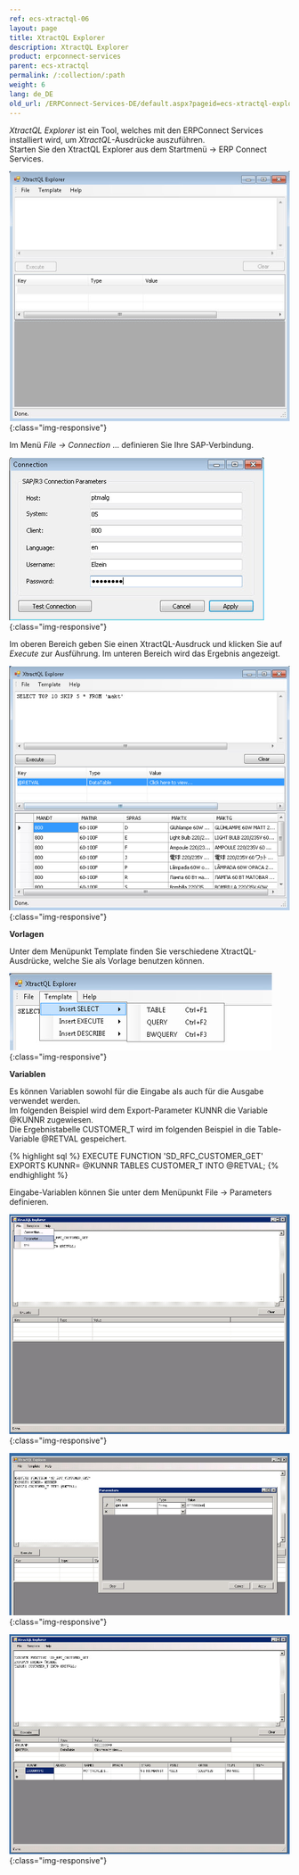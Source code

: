 ```yaml
---
ref: ecs-xtractql-06
layout: page
title: XtractQL Explorer
description: XtractQL Explorer
product: erpconnect-services
parent: ecs-xtractql
permalink: /:collection/:path
weight: 6
lang: de_DE
old_url: /ERPConnect-Services-DE/default.aspx?pageid=ecs-xtractql-explorer
---
```


*XtractQL Explorer* ist ein Tool, welches mit den ERPConnect Services installiert wird, um *XtractQL*-Ausdrücke auszuführen.<br>
Starten Sie den XtractQL Explorer aus dem Startmenü -> ERP Connect Services.

![ECS-XtractQL-Explorer](/img/content/ECS-XtractQL-Explorer.jpg){:class="img-responsive"}

Im Menü *File -> Connection* ... definieren Sie Ihre SAP-Verbindung.

![ECS-XtractQL-SAP-Connection](/img/content/ECS-XtractQL-SAP-Connection.jpg){:class="img-responsive"}

Im oberen Bereich geben Sie einen XtractQL-Ausdruck und klicken Sie auf *Execute* zur Ausführung. Im unteren Bereich wird das Ergebnis angezeigt.

![ECS-XtractQL-Explorer-Table](/img/content/ECS-XtractQL-Explorer-Table.jpg){:class="img-responsive"}

**Vorlagen**

Unter dem Menüpunkt Template finden Sie verschiedene XtractQL-Ausdrücke, welche Sie als Vorlage benutzen können.

![ECS-XtractQL-Explorer-Template](/img/content/ECS-XtractQL-Explorer-Template.jpg){:class="img-responsive"}

**Variablen**

Es können Variablen sowohl für die Eingabe als auch für die Ausgabe verwendet werden.<br>
Im folgenden Beispiel wird dem Export-Parameter KUNNR die Variable @KUNNR zugewiesen.<br>
Die Ergebnistabelle CUSTOMER_T  wird im folgenden Beispiel in die Table-Variable @RETVAL gespeichert.<br>

{% highlight sql %}
EXECUTE FUNCTION 'SD_RFC_CUSTOMER_GET' 
EXPORTS KUNNR= @KUNNR 
TABLES CUSTOMER_T INTO @RETVAL;
{% endhighlight %}

Eingabe-Variablen können Sie unter dem Menüpunkt File -> Parameters  definieren.

![ECS-XtractQL-Explorer-Menu](/img/content/ECS-XtractQL-Explorer-Menu.jpg){:class="img-responsive"}

![ECS-XtractQL-Explorer-Function-Parameter](/img/content/ECS-XtractQL-Explorer-Function-Parameter.jpg){:class="img-responsive"}

![ECS-XtractQL-Explorer-Function](/img/content/ECS-XtractQL-Explorer-Function.jpg){:class="img-responsive"}

